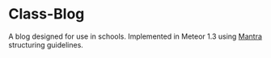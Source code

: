# Class-Blog
A blog designed for use in schools. Implemented in Meteor 1.3 using
[Mantra][1] structuring guidelines.

[1]: https://github.com/kadirahq/mantra

